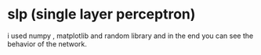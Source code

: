 # slp (single layer perceptron)

i used numpy , matplotlib and random library and in the end you can see the behavior of the network.
